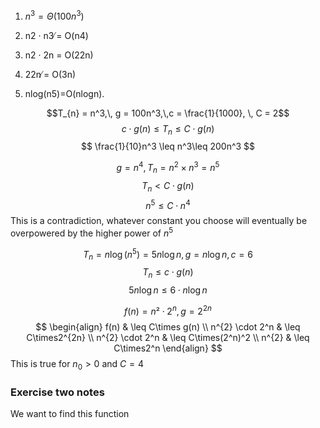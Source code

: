 

1. $n^3 = \Theta(100n^3)$




3. n2 · n3 ̸= O(n4)  
4. n2 · 2n = O(22n)

5. 22n ̸= O(3n)

6. nlog(n5)=O(nlogn).



$$T_{n} = n^3,\, g = 100n^3,\,c = \frac{1}{1000}, \, C = 2$$
$$
c \cdot g(n) \leq T_{n} \leq C\cdot g(n)
$$
$$
\frac{1}{10}n^3 \leq n^3\leq 200n^3
$$


$$
g=n^4, \, T_{n} = n^2\times n^3 = n^5
$$
$$
T_{n} < C\cdot g(n)$$
$$
n^5 \leq C\cdot n^4
$$
This is a contradiction, whatever constant you choose will eventually be overpowered by the higher power of $n^5$

$$
T_{n} = n\log(n^5) = 5n\log n, \, g = n\log n, c = 6
$$
$$
T_{n} \leq c\cdot g(n)
$$$$
5n\log n \leq  6\cdot n\log n
$$

$$
f(n) = n² \cdot 2^n, \,g=2^{2n}
$$
$$
\begin{align}
f(n) & \leq C\times g(n) \\
n^{2} \cdot 2^n & \leq C\times2^{2n} \\
n^{2} \cdot 2^n & \leq C\times(2^n)^2 \\
n^{2} & \leq C\times2^n
\end{align}
$$
This is true for $n_{0} > 0$ and $C = 4$

### Exercise two notes
We want to find this function 